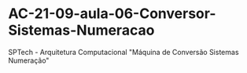 # AC-21-09-aula-06-Conversor-Sistemas-Numeracao
SPTech - Arquitetura Computacional "Máquina de Conversão Sistemas Numeração" 
